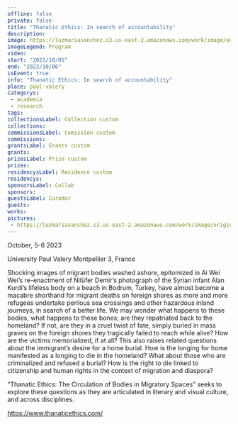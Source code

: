 ```yaml
---
offline: false
private: false
title: "Thanatic Ethics: In search of accountability" 
description:
image: https://luzmariasanchez.s3.us-east-2.amazonaws.com/work/image/original/Montpellier-Workshop-Poster.jpeg
imageLegend: Program
video:
start: "2023/10/05"
end: "2023/10/06"
isEvent: true
info: "Thanatic Ethics: In search of accountability"
place: paul-valery
categorys:
 - academia
 - research
tags:
collectionsLabel: Collection custom
collections:
commissionsLabel: Comission custom
commissions:
grantsLabel: Grants custom
grants:
prizesLabel: Prize custom
prizes:
residencysLabel: Residence custom
residencys:
sponsorsLabel: Collab
sponsors:
guestsLabel: Curador
guests:
works:
pictures:
 - https://luzmariasanchez.s3.us-east-2.amazonaws.com/work/image/original/Montpellier-Workshop-Poster.jpeg | Program of activity
---
```


October, 5-6 2023

University Paul Valery Montpellier 3, France

Shocking images of migrant bodies washed ashore, epitomized in Ai Wei Wei’s re-enactment of Nilüfer Demir’s photograph of the Syrian infant Alan Kurdi’s lifeless body on a beach in Bodrum, Turkey, have almost become a macabre shorthand for migrant deaths on foreign shores as more and more refugees undertake perilous sea crossings and other hazardous inland journeys, in search of a better life. We may wonder what happens to these bodies, what happens to these bones; are they repatriated back to the homeland? If not, are they in a cruel twist of fate, simply buried in mass graves on the foreign shores they tragically failed to reach while alive? How are the victims memorialized, if at all? This also raises related questions about the immigrant’s desire for a home burial. How is the longing for home manifested as a longing to die in the homeland? What about those who are criminalized and refused a burial? How is the right to die linked to citizenship and human rights in the context of migration and diaspora?

“Thanatic Ethics: The Circulation of Bodies in Migratory Spaces” seeks to explore these questions as they are articulated in literary and visual culture, and across disciplines.

https://www.thanaticethics.com/ 